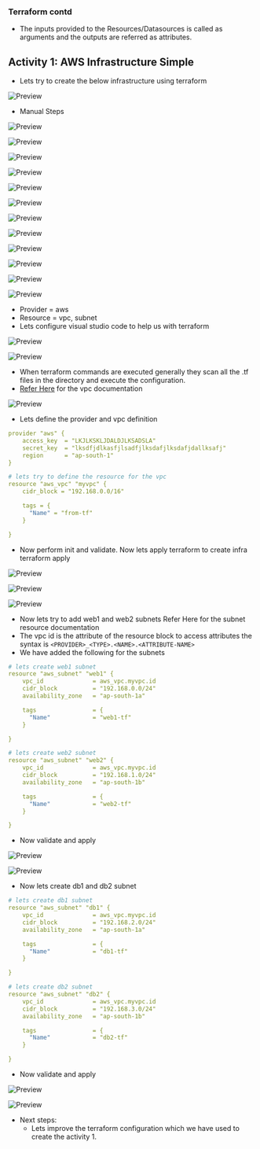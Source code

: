 ### Terraform contd
* The inputs provided to the Resources/Datasources is called as arguments and the outputs are referred as attributes.

## Activity 1: AWS Infrastructure Simple
* Lets try to create the below infrastructure using terraform

![Preview](./Images/tf21.png)

* Manual Steps

![Preview](./Images/tf22.png)

![Preview](./Images/tf23.png)

![Preview](./Images/tf24.png)

![Preview](./Images/tf25.png)

![Preview](./Images/tf26.png)

![Preview](./Images/tf27.png)

![Preview](./Images/tf28.png)

![Preview](./Images/tf29.png)

![Preview](./Images/tf30.png)

![Preview](./Images/tf31.png)

![Preview](./Images/tf32.png)

![Preview](./Images/tf33.png)


* Provider = aws
* Resource = vpc, subnet
* Lets configure visual studio code to help us with terraform

![Preview](./Images/tf34.png)

![Preview](./Images/tf35.png)

* When terraform commands are executed generally they scan all the .tf files in the directory and execute the configuration.
* [Refer Here](https://registry.terraform.io/providers/hashicorp/aws/latest/docs/resources/vpc) for the vpc documentation

![Preview](./Images/tf36.png)

* Lets define the provider and vpc definition

```yaml
provider "aws" {
    access_key  = "LKJLKSKLJDALDJLKSADSLA"
    secret_key  = "lksdfjdlkasfjlsadfjlksdafjlksdafjdallksafj"
    region      = "ap-south-1"
}

# lets try to define the resource for the vpc
resource "aws_vpc" "myvpc" {
    cidr_block = "192.168.0.0/16"

    tags = {
      "Name" = "from-tf"
    }

}
```

* Now perform init and validate. Now lets apply terraform to create infra terraform apply

![Preview](./Images/tf37.png)

![Preview](./Images/tf38.png)

![Preview](./Images/tf39.png)

* Now lets try to add web1 and web2 subnets Refer Here for the subnet resource documentation
* The vpc id is the attribute of the resource block to access attributes the syntax is ``` <PROVIDER>_<TYPE>.<NAME>.<ATTRIBUTE-NAME> ```
* We have added the following for the subnets

```yaml
# lets create web1 subnet
resource "aws_subnet" "web1" {
    vpc_id              = aws_vpc.myvpc.id
    cidr_block          = "192.168.0.0/24"
    availability_zone   = "ap-south-1a"

    tags                = {
      "Name"            = "web1-tf"
    }

}

# lets create web2 subnet
resource "aws_subnet" "web2" {
    vpc_id              = aws_vpc.myvpc.id
    cidr_block          = "192.168.1.0/24"
    availability_zone   = "ap-south-1b"

    tags                = {
      "Name"            = "web2-tf"
    }

}
```

* Now validate and apply

![Preview](./Images/tf40.png)

![Preview](./Images/tf41.png)

* Now lets create db1 and db2 subnet

```yaml
# lets create db1 subnet
resource "aws_subnet" "db1" {
    vpc_id              = aws_vpc.myvpc.id
    cidr_block          = "192.168.2.0/24"
    availability_zone   = "ap-south-1a"

    tags                = {
      "Name"            = "db1-tf"
    }

}

# lets create db2 subnet
resource "aws_subnet" "db2" {
    vpc_id              = aws_vpc.myvpc.id
    cidr_block          = "192.168.3.0/24"
    availability_zone   = "ap-south-1b"

    tags                = {
      "Name"            = "db2-tf"
    }

}
```

* Now validate and apply

![Preview](./Images/tf42.png)

![Preview](./Images/tf43.png)
* Next steps:
    * Lets improve the terraform configuration which we have used to create the activity 1.